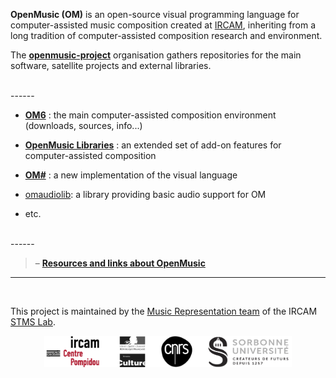 
**OpenMusic (OM)** is an open-source visual programming language for computer-assisted music composition created at [IRCAM](http://www.ircam.fr), inheriting from a long tradition of computer-assisted composition research and environment.

The **<a href="https://github.com/openmusic-project/" target="_blank">openmusic-project</a>** organisation gathers repositories for the main software, satellite projects and external libraries. 

<br>
------ 
<br>

- **[OM6](https://openmusic-project.github.io/OM6/)** : the main computer-assisted composition environment (downloads, sources, info...)

- **[OpenMusic Libraries](libraries)** : an extended set of add-on features for computer-assisted composition

- **[OM#](https://openmusic-project.github.io/om7-beta/)** : a new implementation of the visual language

- [omaudiolib](https://github.com/openmusic-project/omaudiolib): a library providing basic audio support for OM

- etc.

<br>
------ 

> – **[Resources and links about OpenMusic](links)**


------ 
<br>


This project is maintained by the <a href="http://repmus.ircam.fr/" target="_blank">Music Representation team</a> of the IRCAM <a href="https://www.stms-lab.fr/" target="_blank">STMS Lab</a>.

<center><img src="images/tutelles_stms.png" height="50px"></center>